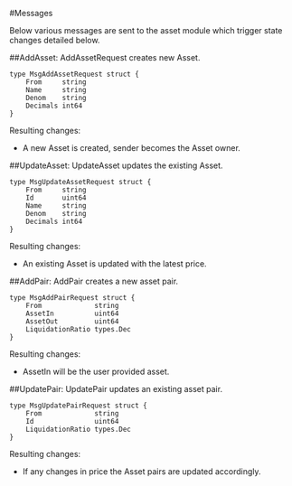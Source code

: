 #Messages

Below various messages are sent to the asset module which trigger state changes detailed below.

##AddAsset:
AddAssetRequest creates new Asset.

	type MsgAddAssetRequest struct {
		From     string
		Name     string
		Denom    string
		Decimals int64
	}

Resulting changes:

- A new Asset is created, sender becomes the Asset owner.
	
##UpdateAsset:
UpdateAsset updates the existing Asset.

	type MsgUpdateAssetRequest struct {
		From     string
		Id       uint64
		Name     string
		Denom    string
		Decimals int64
	}

Resulting changes:

- An existing Asset is updated with the latest price.	
	

##AddPair:
AddPair creates a new asset pair.

	type MsgAddPairRequest struct {
		From             string
		AssetIn          uint64
		AssetOut         uint64
		LiquidationRatio types.Dec
	}
	
Resulting changes:

- AssetIn will be the user provided asset.

##UpdatePair:
UpdatePair updates an existing asset pair.

	type MsgUpdatePairRequest struct {
		From             string
		Id               uint64
		LiquidationRatio types.Dec
	}

Resulting changes:

- If any changes in price the Asset pairs are updated accordingly.

